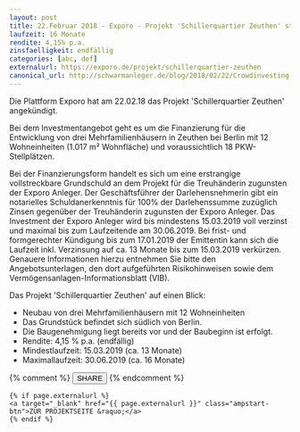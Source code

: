 ```yaml
---
layout: post
title: 22.Februar 2018 - Exporo - Projekt 'Schillerquartier Zeuthen' startet in Kürze
laufzeit: 16 Monate
rendite: 4,15% p.a.
zinsfaelligkeit: endfällig
categories: [abc, def]
externalurl: https://exporo.de/projekt/schillerquartier-zeuthen
canonical_url: http://schwarmanleger.de/blog/2018/02/22/Crowdinvesting-Exporo-schillerquartier-zeuthen.html
---
```


<p>Die Plattform Exporo hat am 22.02.18 das Projekt 'Schillerquartier Zeuthen' angekündigt.</p>

<p>Bei dem Investmentangebot geht es um die Finanzierung für die Entwicklung von drei Mehrfamilienhäusern in Zeuthen bei Berlin mit 12 Wohneinheiten (1.017 m² Wohnfläche) und voraussichtlich 18 PKW-Stellplätzen.

Bei der Finanzierungsform handelt es sich um eine erstrangige vollstreckbare Grundschuld an dem Projekt für die Treuhänderin zugunsten der Exporo Anleger.
Der Geschäftsführer der Darlehensnehmerin gibt ein notarielles Schuldanerkenntnis für 100% der Darlehenssumme zuzüglich Zinsen gegenüber der Treuhänderin zugunsten der Exporo Anleger.
Das Investment der Exporo Anleger wird bis mindestens 15.03.2019 voll verzinst und maximal bis zum Laufzeitende am 30.06.2019. Bei frist- und formgerechter Kündigung bis zum 17.01.2019 der Emittentin kann sich die Laufzeit inkl. Verzinsung auf ca. 13 Monate bis zum 15.03.2019 verkürzen. 
Genauere Informationen hierzu entnehmen Sie bitte den Angebotsunterlagen, den dort aufgeführten Risikohinweisen sowie dem Vermögensanlagen-Informationsblatt (VIB).
</p>

<p>Das Projekt 'Schillerquartier Zeuthen' auf einen Blick:</p>
<ul>
    <li>Neubau von drei Mehrfamilienhäusern mit 12 Wohneinheiten</li>
    <li>Das Grundstück befindet sich südlich von Berlin.</li>
    <li>Die Baugenehmigung liegt bereits vor und der Baubeginn ist erfolgt.</li>
    <li>Rendite: 4,15 % p.a. (endfällig)</li>
	<li>Mindestlaufzeit: 15.03.2019 (ca. 13 Monate)</li>
	<li>Maximallaufzeit: 30.06.2019 (ca. 16 Monate)</li>
</ul>

<div class="blogbottom">
    {% comment %}
    <button>SHARE</button>
    {% endcomment %}

    {% if page.externalurl %}
    <a target="_blank" href="{{ page.externalurl }}" class="ampstart-btn">ZUR PROJEKTSEITE &raquo;</a>
    {% endif %}
    
</div>
